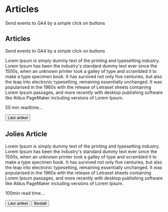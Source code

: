 
# Articles

Send events to GA4 by a simple click on buttons

## Articles 

Send events to GA4 by a simple click on buttons

Lorem Ipsum is simply dummy text of the printing and typesetting industry. Lorem Ipsum has been the industry's standard dummy text ever since the 1500s, when an unknown printer took a galley of type and scrambled it to make a type specimen book. It has survived not only five centuries, but also the leap into electronic typesetting, remaining essentially unchanged. It was popularised in the 1960s with the release of Letraset sheets containing Lorem Ipsum passages, and more recently with desktop publishing software like Aldus PageMaker including versions of Lorem Ipsum.

50 min readtime...


<button id="knapp1" data-artikelnamn="Article" data-tid=50 class="read-article">Läst artikel</button>

## Jolies Article
Lorem Ipsum is simply dummy text of the printing and typesetting industry. Lorem Ipsum has been the industry's standard dummy text ever since the 1500s, when an unknown printer took a galley of type and scrambled it to make a type specimen book. It has survived not only five centuries, but also the leap into electronic typesetting, remaining essentially unchanged. It was popularised in the 1960s with the release of Letraset sheets containing Lorem Ipsum passages, and more recently with desktop publishing software like Aldus PageMaker including versions of Lorem Ipsum.

100min read time...


<button id="knapp2" data-artikelnamn="Jolies Article" data-tid=100 class="read-article">Läst artikel</button> 
<button id="order">Beställ</button>
